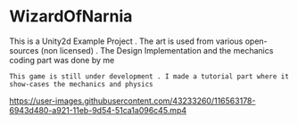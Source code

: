# WizardOfNarnia
This is a Unity2d Example Project  . The art is used from various open-sources  (non licensed) . The Design Implementation and the mechanics coding part was done by me 

    This game is still under development . I made a tutorial part where it show-cases the mechanics and physics

https://user-images.githubusercontent.com/43233260/116563178-6943d480-a921-11eb-9d54-51ca1a096c45.mp4

